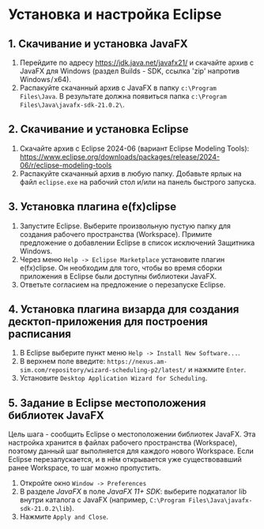 # Установка и настройка Eclipse

## 1. Скачивание и установка JavaFX

1. Перейдите по адресу https://jdk.java.net/javafx21/ и скачайте архив с JavaFX для Windows (раздел Builds - SDK, ссылка 'zip' напротив Windows / x64).
2. Распакуйте скачанный архив с JavaFX в папку `c:\Program Files\Java`. В результате должна появиться папка `c:\Program Files\Java\javafx-sdk-21.0.2\`.

## 2. Скачивание и установка Eclipse

1. Скачайте архив с Eclipse 2024-06 (вариант Eclipse Modeling Tools): https://www.eclipse.org/downloads/packages/release/2024-06/r/eclipse-modeling-tools
2. Распакуйте скачанный архив в любую папку. Добавьте ярлык на файл `eclipse.exe` на рабочий стол и/или на панель быстрого запуска.

## 3. Установка плагина e(fx)clipse

1. Запустите Eclipse. Выберите произвольную пустую папку для создания рабочего пространства (Workspace). Примите предложение о добавлении Eclipse в список исключений Защитника Windows.
2. Через меню `Help -> Eclipse Marketplace` установите плагин e(fx)clipse. Он необходим для того, чтобы во время сборки приложения в Eclipse были доступны библиотеки JavaFX.
3. Ответьте согласием на предложение о перезапуске Eclipse.

## 4. Установка плагина визарда для создания десктоп-приложения для построения расписания

1. В Eclipse выберите пункт меню `Help -> Install New Software...`.
2. В верхнем поле введите: `https://nexus.am-sim.com/repository/wizard-scheduling-p2/latest/` и нажмите `Enter`.
3. Установите `Desktop Application Wizard for Scheduling`. 

## 5. Задание в Eclipse местоположения библиотек JavaFX

Цель шага - сообщить Eclipse о местоположении библиотек JavaFX. Эта настройка хранится в файлах рабочего пространства (Workspace),
поэтому данный шаг выполняется для каждого нового Workspace. 
Если Eclipse перезапускается, и в нём открывается уже существовавший ранее Workspace, то шаг можно пропустить.

1. Откройте окно `Window -> Preferences`
2. В разделе *JavaFX* в поле *JavaFX 11+ SDK*: выберите подкаталог lib внутри каталога с JavaFX (например, `C:\Program Files\Java\javafx-sdk-21.0.2\lib`).
3. Нажмите `Apply and Close`.

